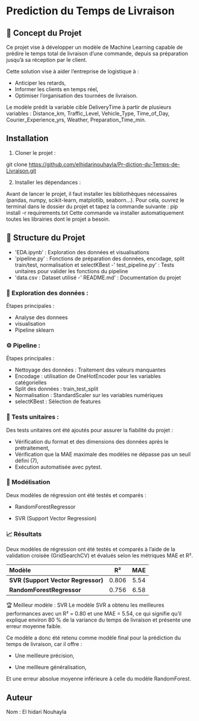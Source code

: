 # Prediction du Temps de Livraison



 ## 📝 Concept du Projet

Ce projet vise à développer un modèle de Machine Learning capable de prédire le temps total de livraison d’une commande, depuis sa préparation jusqu’à sa réception par le client.

Cette solution vise à aider l’entreprise de logistique à :

- Anticiper les retards,
- Informer les clients en temps réel,
- Optimiser l’organisation des tournées de livraison.

Le modèle prédit la variable cible DeliveryTime à partir de plusieurs variables :
Distance_km, Traffic_Level, Vehicle_Type, Time_of_Day, Courier_Experience_yrs, Weather, Preparation_Time_min.




## Installation

1. Cloner le projet :  

git clone  https://github.com/elhidarinouhayla/Pr-diction-du-Temps-de-Livraison.git



2. Installer les dépendances :

Avant de lancer le projet, il faut installer les bibliothèques nécessaires (pandas, numpy, scikit-learn, matplotlib, seaborn...).
Pour cela, ouvrez le terminal dans le dossier du projet et tapez la commande suivante :
pip install -r requirements.txt
Cette commande va installer automatiquement toutes les librairies dont le projet a besoin.



## 📂 Structure du Projet


- 'EDA.ipynb' : Exploration des données et visualisations
- 'pipeline.py' : Fonctions de préparation des données, encodage, split train/test, normalisation et        selectKBest
-' test_pipeline.py' : Tests unitaires pour valider les fonctions du pipeline
- 'data.csv : Dataset utilisé
-' README.md' : Documentation du projet

 

### 🧠 Exploration des données :

Étapes principales :

- Analyse des donnees
- visualisation 
- Pipeline sklearn


### ⚙️ Pipeline :  

Étapes principales :

- Nettoyage des données : Traitement des valeurs manquantes
- Encodage : utilisation de OneHotEncoder pour les variables catégorielles
- Split des données : train_test_split
- Normalisation :   StandardScaler sur les variables numériques
- selectKBest :  Sélection de features


### 🧪 Tests unitaires :
Des tests unitaires ont été ajoutés pour assurer la fiabilité du projet :
- Vérification du format et des dimensions des données après le prétraitement,
- Vérification que la MAE maximale des modèles ne dépasse pas un seuil défini (7),
- Exécution automatisée avec pytest.

### 🤖 Modélisation 

Deux modèles de régression ont été testés et comparés :

- RandomForestRegressor

- SVR (Support Vector Regression)


### 📈 Résultats

Deux modèles de régression ont été testés et comparés à l’aide de la validation croisée (GridSearchCV) et évalués selon les métriques MAE et R².

| Modèle                             |     R²    |    MAE   |
| :--------------------------------- | :-------: | :------: |
| **SVR (Support Vector Regressor)** |   0.806   |   5.54   |
| **RandomForestRegressor**          |   0.756   |   6.58   |

🏆 Meilleur modèle : SVR
Le modèle SVR a obtenu les meilleures performances avec un R² = 0.80 et une MAE = 5.54, ce qui signifie qu’il explique environ 80 % de la variance du temps de livraison et présente une erreur moyenne faible.

Ce modèle a donc été retenu comme modèle final pour la prédiction du temps de livraison, car il offre :

- Une meilleure précision,

- Une meilleure généralisation,

Et une erreur absolue moyenne inférieure à celle du modèle RandomForest.




## Auteur

Nom : El hidari Nouhayla  








 

